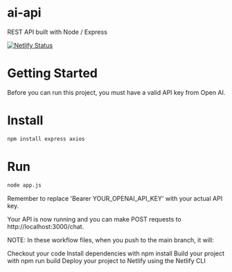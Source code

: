 # ai-api
REST API built with Node / Express

[![Netlify Status](https://api.netlify.com/api/v1/badges/e2d8c1b6-52d4-4863-bc6e-84917f862bb9/deploy-status)](https://app.netlify.com/sites/ai-api-clidstrom/deploys)

# Getting Started
Before you can run this project, you must have a valid API key from Open AI.


# Install
```sh
npm install express axios
```

# Run
```sh
node app.js
```

Remember to replace 'Bearer YOUR_OPENAI_API_KEY' with your actual API key.

Your API is now running and you can make POST requests to http://localhost:3000/chat.

NOTE:
In these workflow files, when you push to the main branch, it will:

Checkout your code
Install dependencies with npm install
Build your project with npm run build
Deploy your project to Netlify using the Netlify CLI